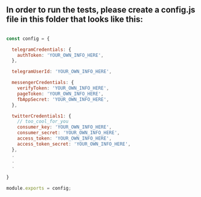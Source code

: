 In order to run the tests, please create a config.js file in this folder
that looks like this:
---

```js

const config = {

  telegramCredentials: {
    authToken: 'YOUR_OWN_INFO_HERE',
  },

  telegramUserId: 'YOUR_OWN_INFO_HERE',

  messengerCredentials: {
    verifyToken: 'YOUR_OWN_INFO_HERE',
    pageToken: 'YOUR_OWN_INFO_HERE',
    fbAppSecret: 'YOUR_OWN_INFO_HERE',
  },

  twitterCredentials1: {
    // too_cool_for_you
    consumer_key: 'YOUR_OWN_INFO_HERE',
    consumer_secret: 'YOUR_OWN_INFO_HERE',
    access_token: 'YOUR_OWN_INFO_HERE',
    access_token_secret: 'YOUR_OWN_INFO_HERE',
  },
  .
  .
  .

}

module.exports = config;
```
